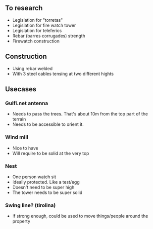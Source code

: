 ## To research
- Legislation for "torretas"
- Legislation for fire watch tower
- Legislation for teleferics
- Rebar (barres corrugades) strength 
- Firewatch construction

## Construction
- Using rebar welded
- With 3 steel cables tensing at two different hights

## Usecases
### Guifi.net antenna
- Needs to pass the trees. That's about 10m from the top part of the terrain
- Needs to be accessible to orient it.
  
### Wind mill
- Nice to have
- Will require to be solid at the very top
  
### Nest
- One person watch sit
- Ideally protected. Like a test/egg
- Doesn't need to be super high
- The tower needs to be super solid

### Swing line? (tirolina)
- If strong enough, could be used to move things/people around the property

